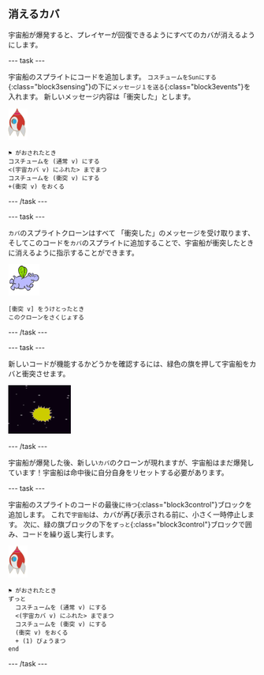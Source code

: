 ## 消えるカバ

宇宙船が爆発すると、プレイヤーが回復できるようにすべてのカバが消えるようにします。

--- task ---

宇宙船のスプライトにコードを追加します。 `コスチュームをSunにする`{:class="block3sensing"}の下に`メッセージ１を送る`{:class="block3events"}を入れます。 新しいメッセージ内容は「衝突した」とします。

![ロケットスプライト](images/rocket-sprite.png)

```blocks3
⚑ がおされたとき
コスチュームを (通常 v) にする
<(宇宙カバ v) にふれた> までまつ
コスチュームを (衝突 v) にする
+(衝突 v) をおくる
```

--- /task ---

--- task ---

`カバ`のスプライトクローンはすべて 「衝突した」のメッセージを受け取ります、そしてこのコードを`カバ`のスプライトに追加することで、宇宙船が衝突したときに消えるように指示することができます。

![カバスプライト](images/hippo-sprite.png)

```blocks3
[衝突 v] をうけとったとき
このクローンをさくじょする
```

--- /task ---

--- task ---

新しいコードが機能するかどうかを確認するには、緑色の旗を押して宇宙船をカバと衝突させます。

![スクリーンショット](images/invaders-hippo-collide.png)

--- /task ---

宇宙船が爆発した後、新しい`カバ`のクローンが現れますが、宇宙船はまだ爆発しています！宇宙船は命中後に自分自身をリセットする必要があります。

--- task ---

宇宙船のスプライトのコードの最後に`待つ`{:class="block3control"}ブロックを追加します。 これで`宇宙船`は、カバが再び表示される前に、小さく一時停止します。 次に、緑の旗ブロックの下を`ずっと`{:class="block3control"}ブロックで囲み、コードを繰り返し実行します。

![ロケットスプライト](images/rocket-sprite.png)

```blocks3
⚑ がおされたとき
ずっと 
  コスチュームを (通常 v) にする
  <(宇宙カバ v) にふれた> までまつ
  コスチュームを (衝突 v) にする
  (衝突 v) をおくる
  + (1) びょうまつ
end
```

--- /task ---